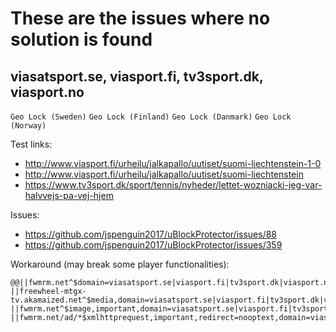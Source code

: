 # These are the issues where no solution is found

## viasatsport.se, viasport.fi, tv3sport.dk, viasport.no

`Geo Lock (Sweden)` `Geo Lock (Finland)` `Geo Lock (Danmark)` `Geo Lock (Norway)`

Test links: 
* http://www.viasport.fi/urheilu/jalkapallo/uutiset/suomi-liechtenstein-1-0
* http://www.viasport.fi/urheilu/jalkapallo/uutiset/suomi-liechtenstein
* https://www.tv3sport.dk/sport/tennis/nyheder/lettet-wozniacki-jeg-var-halvvejs-pa-vej-hjem

Issues: 
* https://github.com/jspenguin2017/uBlockProtector/issues/88
* https://github.com/jspenguin2017/uBlockProtector/issues/359

Workaround (may break some player functionalities): 
```
@@||fwmrm.net^$domain=viasatsport.se|viasport.fi|tv3sport.dk|viasport.no
||freewheel-mtgx-tv.akamaized.net^$media,domain=viasatsport.se|viasport.fi|tv3sport.dk|viasport.no
||fwmrm.net^$image,important,domain=viasatsport.se|viasport.fi|tv3sport.dk|viasport.no
||fwmrm.net/ad/*$xmlhttprequest,important,redirect=nooptext,domain=viasatsport.se|viasport.fi|tv3sport.dk|viasport.no
```
